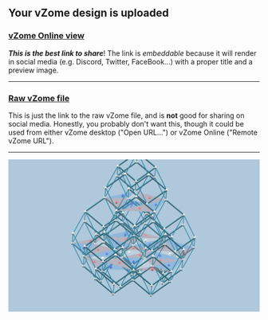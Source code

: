 ## Your vZome design is uploaded

### [vZome Online view][embed]

***This is the best link to share***!  The link is *embeddable* because it will render in social media (e.g. Discord, Twitter, FaceBook...) with a proper title and a preview image.

---

### [Raw vZome file][raw]

This is just the link to the raw vZome file, and is **not** good for
sharing on social media.
Honestly, you probably don't want this, though it could be used from either
vZome desktop ("Open URL...") or vZome Online ("Remote vZome URL").

---

![Image](<3-color-ltiling.png>)


[embed]: <https://vzome.com/app/embed.py?url=https://raw.githubusercontent.com/John-Kostick/vzome-sharing/main/2021/08/31/10-22-38-3-color-ltiling/3-color-ltiling.vZome>
[raw]: <https://raw.githubusercontent.com/John-Kostick/vzome-sharing/main/2021/08/31/10-22-38-3-color-ltiling/3-color-ltiling.vZome>
